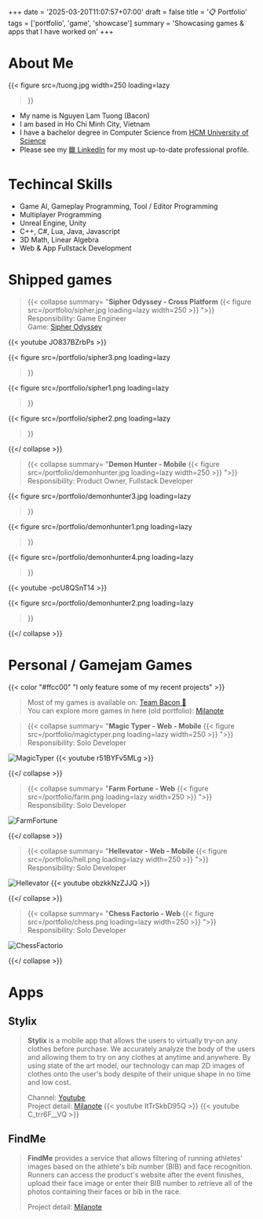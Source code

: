 +++
date = '2025-03-20T11:07:57+07:00'
draft = false
title = '📋 Portfolio'
tags = ['portfolio', 'game', 'showcase']
summary = 'Showcasing games & apps that I have worked on'
+++

# About Me
{{< figure
    src=/tuong.jpg
    width=250
    loading=lazy  
>}}
- My name is Nguyen Lam Tuong (Bacon)
- I am based in Ho Chi Minh City, Vietnam
- I have a bachelor degree in Computer Science from [HCM University of Science](https://www.ctda.hcmus.edu.vn/vi/educational-program/chuong-trinh-tien-tien/) 
- Please see my [🟦 LinkedIn](https://www.linkedin.com/in/nguyen-lam-tuong-8ab5a7199/) for my most up-to-date professional profile.

# Techincal Skills
- Game AI, Gameplay Programming, Tool / Editor Programming
- Multiplayer Programming
- Unreal Engine, Unity
- C++, C#, Lua, Java, Javascript
- 3D Math, Linear Algebra
- Web & App Fullstack Development

# Shipped games 

> {{< collapse summary= "**Sipher Odyssey - Cross Platform** {{< figure src=/portfolio/sipher.jpg loading=lazy width=250 >}} ">}}
Responsibility: Game Engineer\
Game: [Sipher Odyssey](https://playsipher.com/)

{{< youtube JO837BZrbPs >}}

{{< figure
    src=/portfolio/sipher3.png
    loading=lazy  
>}}

{{< figure
    src=/portfolio/sipher1.png
    loading=lazy  
>}}

{{< figure
    src=/portfolio/sipher2.png
    loading=lazy  
>}}

{{</ collapse >}}

> {{< collapse summary= "**Demon Hunter - Mobile** {{< figure src=/portfolio/demonhunter.jpg loading=lazy width=250 >}} ">}}
Responsibility: Product Owner, Fullstack Developer

{{< figure
    src=/portfolio/demonhunter3.jpg
    loading=lazy  
>}}

{{< figure
    src=/portfolio/demonhunter1.png
    loading=lazy  
>}} 

{{< figure
    src=/portfolio/demonhunter4.png
    loading=lazy  
>}} 

{{< youtube -pcU8QSnT14 >}}

{{< figure
    src=/portfolio/demonhunter2.png
    loading=lazy  
>}} 

{{</ collapse >}}

# Personal / Gamejam Games
{{< color "#ffcc00" "I only feature some of my recent projects" >}}


>Most of my games is available on: [Team Bacon 🥓](https://baconxpogo.itch.io/)\
You can explore more games in here (old portfolio): [Milanote](https://app.milanote.com/1NrwH412sKgW0X?p=75Xo0ElaAOu)

> {{< collapse summary= "**Magic Typer - Web - Mobile** {{< figure src=/portfolio/magictyper.png loading=lazy width=250 >}} ">}}
Responsibility: Solo Developer

![MagicTyper](/portfolio/magictyper1.gif)
{{< youtube r51BYFv5MLg >}}

{{</ collapse >}}

> {{< collapse summary= "**Farm Fortune - Web** {{< figure src=/portfolio/farm.png loading=lazy width=250 >}} ">}}
Responsibility: Solo Developer

![FarmFortune](/portfolio/farm1.gif)

{{</ collapse >}}

> {{< collapse summary= "**Hellevator - Web - Mobile** {{< figure src=/portfolio/hell.png loading=lazy width=250 >}} ">}}
Responsibility: Solo Developer

![Hellevator](/portfolio/hell1.gif)
{{< youtube obzkkNzZJJQ >}}

{{</ collapse >}}

> {{< collapse summary= "**Chess Factorio - Web** {{< figure src=/portfolio/chess.png loading=lazy width=250 >}} ">}}
Responsibility: Solo Developer

![ChessFactorio](/portfolio/chess.gif)

{{</ collapse >}}

# Apps
## Stylix
>**Stylix** is a mobile app that allows the users to virtually try-on any clothes before purchase. We accurately analyze the body of the users and allowing them to try on any clothes at anytime and anywhere. By using state of the art model, our technology can map 2D images of clothes onto the user's body despite of their unique shape in no time and low cost.
>
>Channel: [Youtube](https://www.youtube.com/@stylix858)\
>Project detail: [Milanote](https://app.milanote.com/1MWG8m13qH6Bcb?p=NhFW778Zc2K)
{{< youtube ItTrSkbD95Q >}}
{{< youtube C_trr6F__VQ >}} 
## FindMe
>**FindMe** provides a service that allows filtering of running athletes' images based on the athlete's bib number (BIB) and face recognition. Runners can access the product's website after the event finishes, upload their face image or enter their BIB number to retrieve all of the photos containing their faces or bib in the race.
>
>Project detail: [Milanote](https://app.milanote.com/1PLTGu19yjlDcO?p=75Xo0ElaAOu)